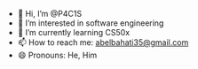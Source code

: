 - 👋 Hi, I’m @P4C1S
- 👀 I’m interested in software engineering
- 🌱 I’m currently learning CS50x
- 📫 How to reach me: abelbahati35@gmail.com
- 😄 Pronouns: He, Him

<!---
P4C1S/P4C1S is a ✨ special ✨ repository because its `README.md` (this file) appears on your GitHub profile.
You can click the Preview link to take a look at your changes.
--->
